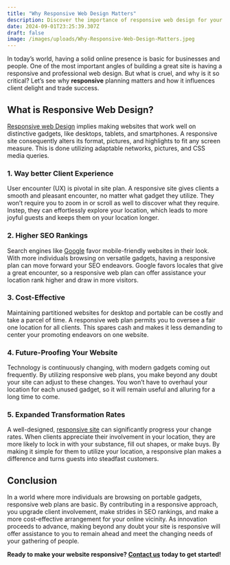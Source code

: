```yaml
---
title: "Why Responsive Web Design Matters"
description: Discover the importance of responsive web design for your website. Learn how it improves user experience, boosts SEO rankings, and ensures your site looks great on all devices. Contact us to get started!
date: 2024-09-01T23:25:39.307Z
draft: false
image: /images/uploads/Why-Responsive-Web-Design-Matters.jpeg
---
```


In today’s world, having a solid online presence is basic for businesses and people. One of the most important angles of building a great site is having a responsive and professional web design. But what is cruel, and why is it so critical? 
Let’s see why **responsive** planning matters and how it influences client delight and trade success.

## What is Responsive Web Design?

[Responsive web Design](https://onlinedigitalweb.com/) implies making websites that work well on distinctive gadgets, like desktops, tablets, and smartphones. A responsive site consequently alters its format, pictures, and highlights to fit any screen measure. This is done utilizing adaptable networks, pictures, and CSS media queries.

### 1. Way better Client Experience

User encounter (UX) is pivotal in site plan. A responsive site gives clients a smooth and pleasant encounter, no matter what gadget they utilize. They won’t require you to zoom in or scroll as well to discover what they require. Instep, they can effortlessly explore your location, which leads to more joyful guests and keeps them on your location longer.


### 2. Higher SEO Rankings

Search engines like [Google](https://www.google.com/) favor mobile-friendly websites in their look. With more individuals browsing on versatile gadgets, having a responsive plan can move forward your SEO endeavors. Google favors locales that give a great encounter, so a responsive web plan can offer assistance your location rank higher and draw in more visitors.



### 3. Cost-Effective

Maintaining partitioned websites for desktop and portable can be costly and take a parcel of time. A responsive web plan permits you to oversee a fair one location for all clients. This spares cash and makes it less demanding to center your promoting endeavors on one website.

### 4. Future-Proofing Your Website

Technology is continuously changing, with modern gadgets coming out frequently. By utilizing responsive web plans, you make beyond any doubt your site can adjust to these changes. You won’t have to overhaul your location for each unused gadget, so it will remain useful and alluring for a long time to come.

### 5. Expanded Transformation Rates

A well-designed, [responsive site](/about) can significantly progress your change rates. When clients appreciate their involvement in your location, they are more likely to lock in with your substance, fill out shapes, or make buys. By making it simple for them to utilize your location, a responsive plan makes a difference and turns guests into steadfast customers.



## Conclusion

In a world where more individuals are browsing on portable gadgets, responsive web plans are basic. By contributing in a responsive approach, you upgrade client involvement, make strides in SEO rankings, and make a more cost-effective arrangement for your online vicinity. As innovation proceeds to advance, making beyond any doubt your site is responsive will offer assistance to you to remain ahead and meet the changing needs of your gathering of people.


**Ready to make your website responsive? [Contact us](/contact) today to get started!**

